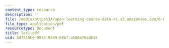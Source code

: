 ```yaml
---
content_type: resource
description: ''
file: /media/https%3A/open-learning-course-data-rc.s3.amazonaws.com/6-046j-introduction-to-algorithms-sma-5503-fall-2005/4d7515b05934929969bfa586e76adb15_lec1.pdf
file_type: application/pdf
resourcetype: Document
title: lec1.pdf
uid: 4d7515b0-5934-9299-69bf-a586e76adb15
---
```

